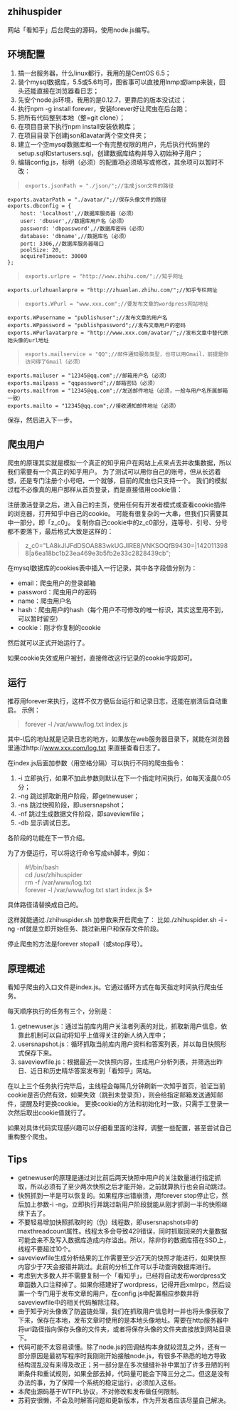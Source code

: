 ﻿## zhihuspider

网站「看知乎」后台爬虫的源码，使用node.js编写。

## 环境配置

1. 搞一台服务器，什么linux都行，我用的是CentOS 6.5；
2. 装个mysql数据库，5.5或5.6均可，图省事可以直接用lnmp或lamp来装，回头还能直接在浏览器看日志；
3. 先安个node.js环境，我用的是0.12.7，更靠后的版本没试过；
4. 执行npm -g install forever，安装forever好让爬虫在后台跑；
5. 把所有代码整到本地（整=git clone）；
6. 在项目目录下执行npm install安装依赖库；
7. 在项目目录下创建json和avatar两个空文件夹；
8. 建立一个空mysql数据库和一个有完整权限的用户，先后执行代码里的setup.sql和startusers.sql，创建数据库结构并导入初始种子用户；
9. 编辑config.js，标明（必须）的配置项必须填写或修改，其余项可以暂时不改：

>     exports.jsonPath = "./json/";//生成json文件的路径
    exports.avatarPath = "./avatar/";//保存头像文件的路径
    exports.dbconfig = {
        host: 'localhost',//数据库服务器（必须）
        user: 'dbuser',//数据库用户名（必须）
        password: 'dbpassword',//数据库密码（必须）
        database: 'dbname',//数据库名（必须）
        port: 3306,//数据库服务器端口
        poolSize: 20,
        acquireTimeout: 30000
    };

>     exports.urlpre = "http://www.zhihu.com/";//知乎网址
    exports.urlzhuanlanpre = "http://zhuanlan.zhihu.com/";//知乎专栏网址

>     exports.WPurl = "www.xxx.com";//要发布文章的wordpress网站地址
    exports.WPusername = "publishuser";//发布文章的用户名
    exports.WPpassword = "publishpassword";//发布文章用户的密码
    exports.WPurlavatarpre = "http://www.xxx.com/avatar/";//发布文章中替代原始头像的url地址

>     exports.mailservice = "QQ";//邮件通知服务类型，也可以用Gmail，前提是你访问得了Gmail（必须）
    exports.mailuser = "12345@qq.com";//邮箱用户名（必须）
    exports.mailpass = "qqpassword";//邮箱密码（必须）
    exports.mailfrom = "12345@qq.com";//发送邮件地址（必须，一般与用户名所属邮箱一致）
    exports.mailto = "12345@qq.com";//接收通知邮件地址（必须）

保存，然后进入下一步。

## 爬虫用户
爬虫的原理其实就是模拟一个真正的知乎用户在网站上点来点去并收集数据，所以我们需要有一个真正的知乎用户。
为了测试可以用你自己的账号，但从长远着想，还是专门注册个小号吧，一个就够，目前的爬虫也只支持一个。
我们的模拟过程不必像真的用户那样从首页登录，而是直接借用cookie值：

注册激活登录之后，进入自己的主页，使用任何有开发者模式或查看cookie插件的浏览器，打开知乎中自己的cookie。
可能有很复杂的一大串，但我们只需要其中一部分，即「z_c0」。
复制你自己cookie中的z_c0部分，连等号、引号、分号都不要落下，最后格式大致是这样的：

> z_c0="LA8kJIJFdDSOA883wkUGJIRE8jVNKSOQfB9430=|1420113988|a6ea18bc1b23ea469e3b5fb2e33c2828439cb";

在mysql数据库的cookies表中插入一行记录，其中各字段值分别为：

- email：爬虫用户的登录邮箱
- password：爬虫用户的密码
- name：爬虫用户名
- hash：爬虫用户的hash（每个用户不可修改的唯一标识，其实这里用不到，可以暂时留空）
- cookie：刚才你复制的cookie

然后就可以正式开始运行了。

如果cookie失效或用户被封，直接修改这行记录的cookie字段即可。

## 运行
推荐用forever来执行，这样不仅方便后台运行和记录日志，还能在崩溃后自动重启。
示例：
> forever -l /var/www/log.txt index.js

其中-l后的地址就是记录日志的地方，如果放在web服务器目录下，就能在浏览器里通过http://www.xxx.com/log.txt 来直接查看日志了。

在index.js后面加参数（用空格分隔）可以执行不同的爬虫指令：

1. -i 立即执行，如果不加此参数则默认在下一个指定时间执行，如每天凌晨0:05分；
2. -ng 跳过抓取新用户阶段，即getnewuser；
3. -ns 跳过快照阶段，即usersnapshot；
4. -nf 跳过生成数据文件阶段，即saveviewfile；
5. -db 显示调试日志。

各阶段的功能在下一节介绍。

为了方便运行，可以将这行命令写成sh脚本，例如：
>  #!/bin/bash  
cd /usr/zhihuspider  
rm -f /var/www/log.txt  
forever -l /var/www/log.txt start index.js $*

具体路径请替换成自己的。  

这样就能通过./zhihuspider.sh 加参数来开启爬虫了：
比如./zhihuspider.sh -i -ng -nf就是立即开始任务、跳过新用户和保存文件阶段。  

停止爬虫的方法是forever stopall（或stop序号）。

## 原理概述
看知乎爬虫的入口文件是index.js。它通过循环方式在每天指定时间执行爬虫任务。

每天顺序执行的任务有三个，分别是：

1. getnewuser.js：通过当前库内用户关注者列表的对比，抓取新用户信息，依靠此机制可以自动将知乎上值得关注的新人纳入库中；
2. usersnapshot.js：循环抓取当前库内用户资料和答案列表，并以每日快照形式保存下来。
3. saveviewfile.js：根据最近一次快照内容，生成用户分析列表，并筛选出昨日、近日和历史精华答案发布到「看知乎」网站。

在以上三个任务执行完毕后，主线程会每隔几分钟刷新一次知乎首页，验证当前cookie是否仍然有效，如果失效（跳到未登录页），则会给指定邮箱发送通知邮件，提醒及时更换cookie。
更换cookie的方法和初始化时一致，只需手工登录一次然后取出cookie值就行了。



如果对具体代码实现感兴趣可以仔细看里面的注释，调整一些配置，甚至尝试自己重构整个爬虫。

## Tips
- getnewuser的原理是通过对比前后两天快照中用户的关注数量进行指定抓取，所以必须有了至少两次快照之后才能开始，之前就算执行也会自动跳过。
- 快照抓到一半是可以恢复的。如果程序出错崩溃，用forever stop停止它，然后加上参数-i -ng，立即执行并跳过新用户阶段就能从刚才抓到一半的快照继续下去了。
- 不要轻易增加快照抓取时的（伪）线程数，即usersnapshots中的maxthreadcount属性。线程太多会导致429错误，同时抓取回来的大量数据可能会来不及写入数据库造成内存溢出。所以，除非你的数据库搭在SSD上，线程不要超过10个。
- saveviewfile生成分析结果的工作需要至少近7天的快照才能进行，如果快照内容少于7天会报错并跳过。此前的分析工作可以手动查询数据库进行。
- 考虑到大多数人并不需要复制一个「看知乎」，已经将自动发布wordpress文章函数入口注释掉了。如果你搭建好了wordpress，记得开启xmlrpc，然后设置一个专门用于发布文章的用户，在config.js中配置相应参数并将saveviewfile中的相关代码解除注释。
- 由于知乎对头像做了防盗链处理，我们在抓取用户信息时一并也将头像获取了下来，保存在本地，发布文章时使用的是本地头像地址。需要在http服务器中将url路径指向保存头像的文件夹，或者将保存头像的文件夹直接放到网站目录下。
- 代码可能不太容易读懂。除了node.js的回调结构本身就较混乱之外，还有一部分原因是最初写程序时我刚刚开始接触node.js，有很多不熟悉的地方导致结构混乱没有来得及改正；另一部分是在多次缝缝补补中累加了许多丑陋的判断条件和重试规则，如果全部去掉，代码量可能会下降三分之二。但这是没有办法的事，为了保障一个系统的稳定运行，必须加入这些。
- 本爬虫源码基于WTFPL协议，不对修改和发布做任何限制。
- 苏莉安很懒，不会及时解答问题和更新版本，作为开发者应该尽量自己解决。
